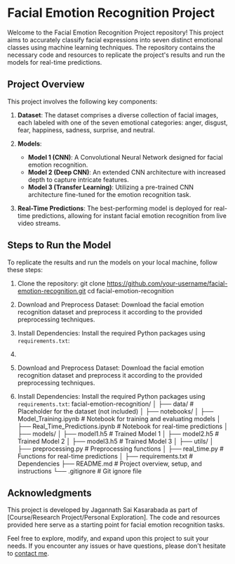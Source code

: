 # Facial Emotion Recognition Project

Welcome to the Facial Emotion Recognition Project repository! This project aims to accurately classify facial expressions into seven distinct emotional classes using machine learning techniques. The repository contains the necessary code and resources to replicate the project's results and run the models for real-time predictions.

## Project Overview

This project involves the following key components:

1. **Dataset**: The dataset comprises a diverse collection of facial images, each labeled with one of the seven emotional categories: anger, disgust, fear, happiness, sadness, surprise, and neutral.

2. **Models**:
   - **Model 1 (CNN)**: A Convolutional Neural Network designed for facial emotion recognition.
   - **Model 2 (Deep CNN)**: An extended CNN architecture with increased depth to capture intricate features.
   - **Model 3 (Transfer Learning)**: Utilizing a pre-trained CNN architecture fine-tuned for the emotion recognition task.

3. **Real-Time Predictions**: The best-performing model is deployed for real-time predictions, allowing for instant facial emotion recognition from live video streams.

## Steps to Run the Model

To replicate the results and run the models on your local machine, follow these steps:

1. Clone the repository:
git clone https://github.com/your-username/facial-emotion-recognition.git
cd facial-emotion-recognition


2. Download and Preprocess Dataset: Download the facial emotion recognition dataset and preprocess it according to the provided preprocessing techniques.

3. Install Dependencies: Install the required Python packages using `requirements.txt`:
   
4. 
2. Download and Preprocess Dataset: Download the facial emotion recognition dataset and preprocess it according to the provided preprocessing techniques.

3. Install Dependencies: Install the required Python packages using `requirements.txt`:
facial-emotion-recognition/
│
├── data/ # Placeholder for the dataset (not included)
│
├── notebooks/
│ ├── Model_Training.ipynb # Notebook for training and evaluating models
│ ├── Real_Time_Predictions.ipynb # Notebook for real-time predictions
│
├── models/
│ ├── model1.h5 # Trained Model 1
│ ├── model2.h5 # Trained Model 2
│ ├── model3.h5 # Trained Model 3
│
├── utils/
│ ├── preprocessing.py # Preprocessing functions
│ ├── real_time.py # Functions for real-time predictions
│
├── requirements.txt # Dependencies
├── README.md # Project overview, setup, and instructions
└── .gitignore # Git ignore file


## Acknowledgments

This project is developed by Jagannath Sai Kasarabada as part of [Course/Research Project/Personal Exploration]. The code and resources provided here serve as a starting point for facial emotion recognition tasks.

Feel free to explore, modify, and expand upon this project to suit your needs. If you encounter any issues or have questions, please don't hesitate to [contact me](jagannathsai771@gmail.com).



